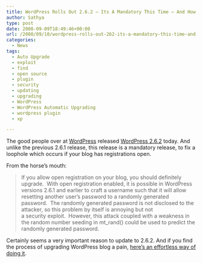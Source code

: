```yaml
---
title: WordPress Rolls Out 2.6.2 – Its A Mandatory This Time – And How
author: Sathya
type: post
date: 2008-09-09T18:49:46+00:00
url: /2008/09/10/wordpress-rolls-out-262-its-a-mandatory-this-time-and-how/
categories:
  - News
tags:
  - Auto Upgrade
  - exploit
  - find
  - open source
  - plugin
  - security
  - updating
  - upgrading
  - WordPress
  - WordPress Automatic Upgrading
  - wordpress plugin
  - xp

---
```

The good people over at <a href="https://wordpress.org/" target="_blank">WordPress</a> released <a href="https://wordpress.org/development/2008/09/wordpress-262/" target="_blank">WordPress 2.6.2</a> today. And unlike the previous 2.6.1 release, this release is a mandatory release, to fix a loophole which occurs if your blog has registrations open.

From the horse&#8217;s mouth:

> If you allow open registration on your blog, you should definitely upgrade.  With open registration enabled, it is possible in WordPress versions 2.6.1 and earlier to craft a username such that it will allow resetting another user’s password to a randomly generated password.  The randomly generated password is not disclosed to the attacker, so this problem by itself is annoying but not a security exploit.  However, this attack coupled with a weakness in the random number seeding in mt_rand() could be used to predict the randomly generated password.

Certainly seems a very important reason to update to 2.6.2. And if you find the process of upgrading WordPress blog a pain, <a href="https://sathyasays.com/2008/09/10/how-toautomatically-backing-up-and-upgrading-your-wordpress-installation-and-wordpress-database/" target="_blank">here&#8217;s an effortless way of doing it</a>.
